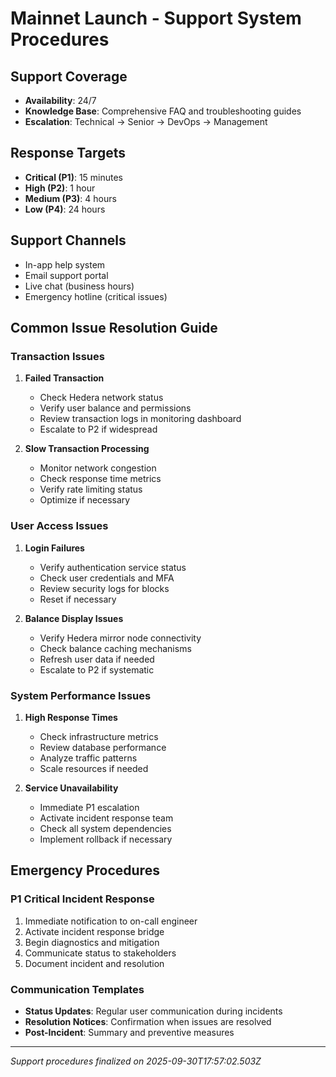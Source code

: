 # Mainnet Launch - Support System Procedures

## Support Coverage
- **Availability**: 24/7
- **Knowledge Base**: Comprehensive FAQ and troubleshooting guides
- **Escalation**: Technical → Senior → DevOps → Management

## Response Targets
- **Critical (P1)**: 15 minutes
- **High (P2)**: 1 hour
- **Medium (P3)**: 4 hours
- **Low (P4)**: 24 hours

## Support Channels
- In-app help system
- Email support portal
- Live chat (business hours)
- Emergency hotline (critical issues)

## Common Issue Resolution Guide

### Transaction Issues
1. **Failed Transaction**
   - Check Hedera network status
   - Verify user balance and permissions
   - Review transaction logs in monitoring dashboard
   - Escalate to P2 if widespread

2. **Slow Transaction Processing**
   - Monitor network congestion
   - Check response time metrics
   - Verify rate limiting status
   - Optimize if necessary

### User Access Issues
1. **Login Failures**
   - Verify authentication service status
   - Check user credentials and MFA
   - Review security logs for blocks
   - Reset if necessary

2. **Balance Display Issues**
   - Verify Hedera mirror node connectivity
   - Check balance caching mechanisms
   - Refresh user data if needed
   - Escalate to P2 if systematic

### System Performance Issues
1. **High Response Times**
   - Check infrastructure metrics
   - Review database performance
   - Analyze traffic patterns
   - Scale resources if needed

2. **Service Unavailability**
   - Immediate P1 escalation
   - Activate incident response team
   - Check all system dependencies
   - Implement rollback if necessary

## Emergency Procedures

### P1 Critical Incident Response
1. Immediate notification to on-call engineer
2. Activate incident response bridge
3. Begin diagnostics and mitigation
4. Communicate status to stakeholders
5. Document incident and resolution

### Communication Templates
- **Status Updates**: Regular user communication during incidents
- **Resolution Notices**: Confirmation when issues are resolved
- **Post-Incident**: Summary and preventive measures

---
*Support procedures finalized on 2025-09-30T17:57:02.503Z*
